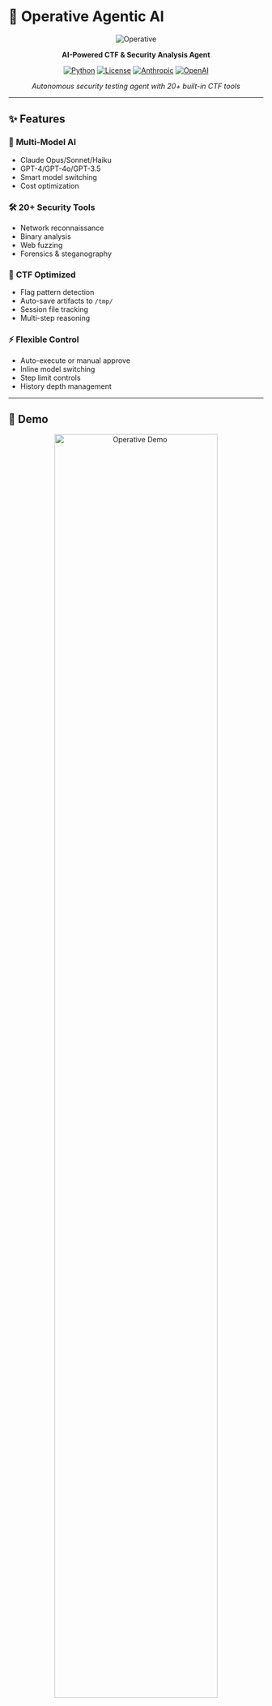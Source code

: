 # 🎯 Operative Agentic AI

<div align="center">

![Operative](./assets/operative_header.svg)

**AI-Powered CTF & Security Analysis Agent**

[![Python](https://img.shields.io/badge/python-3.8+-blue.svg)](https://www.python.org/downloads/)
[![License](https://img.shields.io/badge/license-MIT-green.svg)](LICENSE)
[![Anthropic](https://img.shields.io/badge/Anthropic-Claude-orange.svg)](https://www.anthropic.com/)
[![OpenAI](https://img.shields.io/badge/OpenAI-GPT-purple.svg)](https://openai.com/)

*Autonomous security testing agent with 20+ built-in CTF tools*

</div>

---

## ✨ Features

### 🤖 **Multi-Model AI**
- Claude Opus/Sonnet/Haiku
- GPT-4/GPT-4o/GPT-3.5
- Smart model switching
- Cost optimization

### 🛠️ **20+ Security Tools**
- Network reconnaissance
- Binary analysis  
- Web fuzzing
- Forensics & steganography

### 🎯 **CTF Optimized**
- Flag pattern detection
- Auto-save artifacts to `/tmp/`
- Session file tracking
- Multi-step reasoning

### ⚡ **Flexible Control**
- Auto-execute or manual approve
- Inline model switching
- Step limit controls
- History depth management

---

## 🎥 Demo

<div align="center">
<img src="https://github.com/user-attachments/assets/demo-placeholder.gif" alt="Operative Demo" width="80%">

> **Operative** solving a real malware CTF challenge in ~2 minutes (shown at 4× speed)
</div>

---

## 🚀 Quick Start

```bash
# Clone & setup
git clone https://github.com/AESPS/operative-agent.git
cd operative-agent
python3 -m venv venv && source venv/bin/activate
pip install anthropic openai requests

# Configure API keys
export ANTHROPIC_API_KEY="sk-ant-api03-..."
export OPENAI_API_KEY="sk-..."

# Launch
python3 operatives.py
```

<details>
<summary><b>📋 Full Installation Guide</b></summary>

### Prerequisites
```bash
# Kali/ParrotOS/Ubuntu
sudo apt update && sudo apt install -y \
    python3 python3-pip nmap binutils \
    exiftool binwalk stegseek ffuf whatweb
```

### Persistent API Key Setup
```bash
# For Zsh
echo 'export ANTHROPIC_API_KEY="sk-ant-api03-..."' >> ~/.zshrc
echo 'export OPENAI_API_KEY="sk-..."' >> ~/.zshrc
source ~/.zshrc

# For Bash
echo 'export ANTHROPIC_API_KEY="sk-ant-api03-..."' >> ~/.bashrc
echo 'export OPENAI_API_KEY="sk-..."' >> ~/.bashrc
source ~/.bashrc
```
</details>

---

## 💻 Usage

### Command Line Options
```bash
# Start with Claude (default)
python3 operatives.py

# Start with OpenAI  
python3 operatives.py --api=openai

# Disable auto-execute (safe mode)
python3 operatives.py --auto-execute=false

# Custom settings
python3 operatives.py --max-history=40 --max-steps=25
```

### In-Session Commands
| Command | Description | Aliases |
|---------|-------------|---------|
| `:reset` | Clear conversation history | `reset`, `clear-history` |
| `:files` | List session artifacts | `:ls`, `ls` |
| `:paste` | Multi-line paste mode | `paste` |
| `:reference` | Show CTF cheatsheet | `:ctf`, `:cheatsheet` |
| `:help` | Display help | `help`, `-h` |
| `quit` | Exit agent | `exit`, `q` |

### Inline Flags
```bash
# Model selection
scan target --model=heavy
quick recon --model=light

# Execution control
download payload --auto-execute=false

# Step limiting
deep analysis --max-steps=50
```

---

## 🤖 Model Tiers

| Tier | Claude | OpenAI | Performance | Cost |
|------|--------|--------|-------------|------|
| **Heavy** | Opus 4.1 | GPT-4 | 🔥 Maximum reasoning | $$$ |
| **Medium** | Sonnet 4.5 | GPT-4o Mini | 💪 Balanced | $$ |
| **Light** | Haiku 3.5 | GPT-3.5 Turbo | ⚡ Fast responses | $ |

---

## 🛠️ Available Tools

<details>
<summary><b>🔍 Reconnaissance</b></summary>

- `nmap_scan` - Network port scanning
- `whatweb_scan` - Web technology fingerprinting  
- `ffuf_scan` - Content discovery fuzzing
- `http_fetch` - HTTP client with session management
</details>

<details>
<summary><b>📁 File Operations</b></summary>

- `read_file` - File content reader (text/hex/binary)
- `write_file` - Save to `/tmp/` with tracking
- `list_directory` - Directory inspector
- `search_files` - Regex file search
- `extract_archive` - Archive extractor
</details>

<details>
<summary><b>🔬 Binary Analysis</b></summary>

- `strings_extract` - Extract readable strings
- `hexdump_file` - Hex viewer
- `file_info` - File metadata inspector
- `checksec_analyze` - Binary security analysis
- `binwalk_scan` - Firmware scanner
</details>

<details>
<summary><b>🎭 Forensics & Crypto</b></summary>

- `exiftool_scan` - Metadata extractor
- `stegseek_crack` - Steganography cracker
- `decode_base64` - Base64 decoder
- `compute_hash` - Hash calculator (MD5/SHA)
</details>

---

## 🎯 Example Sessions

### Basic Recon
```bash
👾 Operator: Scan 10.10.10.5 --model=light
🤖 Claude: I'll perform a quick port scan on the target.
🔧 Tool: [nmap_scan] 10.10.10.5 (quick)
✅ Result: Ports 22, 80, 443 open
```

### Binary Analysis
```bash
👾 Operator: Analyze /tmp/suspicious.bin
🤖 Claude: I'll examine this binary systematically.
🔧 Tool: [checksec_analyze] /tmp/suspicious.bin
✅ Result: NX enabled, No PIE, flag{r3v3rs3_m3}
```

### Web Fuzzing
```bash
👾 Operator: Fuzz http://target.com/FUZZ
🔧 Tool: [ffuf_scan] http://target.com/FUZZ
✅ Result: Found /admin, /backup, /.git
```

---

## 💰 Cost Optimization

| Strategy | Savings | When to Use |
|----------|---------|-------------|
| Use `--model=light` | ~90% | Quick scans, simple queries |
| Use `--model=medium` | ~70% | General CTF work |
| `:reset` history often | ~50% | Between challenges |
| Limit `--max-steps` | Variable | Prevent runaway loops |

---

## 🐛 Troubleshooting

<details>
<summary><b>Common Issues & Solutions</b></summary>

### API Key Not Found
```bash
# Verify keys are set
echo $ANTHROPIC_API_KEY
echo $OPENAI_API_KEY

# If empty, set them:
export ANTHROPIC_API_KEY="sk-ant-..."
export OPENAI_API_KEY="sk-..."
```

### Module Not Found
```bash
# Ensure virtual environment is active
source venv/bin/activate

# Reinstall dependencies
pip install anthropic openai requests
```

### Tool Not Available
```bash
# Install optional CTF tools
sudo apt install -y exiftool binwalk stegseek ffuf whatweb
```

### Multi-Line Paste Issues
Use `:paste` mode to handle multi-line input:
```bash
Operator: :paste
<paste content>
END
```
</details>

---

## 🤝 Contributing

Contributions welcome! Areas of interest:
- Additional CTF tools integration
- Model provider support (Gemini, Mistral, etc.)
- Enhanced stealth/evasion techniques
- Web UI frontend

---

## ⚠️ Disclaimer

This tool is designed for **authorized security testing and CTF competitions only**.

- ✅ Educational purposes in controlled environments
- ✅ CTF competitions and wargames  
- ✅ Penetration testing with explicit permission
- ❌ Unauthorized access to systems
- ❌ Malicious activities

**You are responsible for your actions.** The authors assume no liability for misuse.

---

## 📜 License

MIT License - See [LICENSE](LICENSE) for details

---

<div align="center">

**Built with 🔥 by [@AESPS](https://github.com/AESPS)**

*Kalau kan membantu, star saja repo ani. API mahal bah! 😅*

[⬆ Back to Top](#-operative-agentic-ai)

</div>

